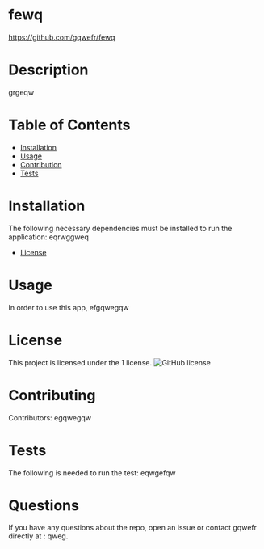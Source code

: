 

# fewq
https://github.com/gqwefr/fewq
# Description
grgeqw
# Table of Contents 
* [Installation](#install)
* [Usage](#usage)
* [Contribution](#contribution)
* [Tests](#testing)
# Installation
The following necessary dependencies must be installed to run the application: eqrwggweq
* [License](#license)
# Usage
In order to use this app, efgqwegqw
# License
This project is licensed under the 1 license. 
![GitHub license](https://img.shields.io/badge/license-MIT-blue.svg)
# Contributing
​Contributors: egqwegqw
# Tests
The following is needed to run the test: eqwgefqw
# Questions
If you have any questions about the repo, open an issue or contact gqwefr directly at : qweg.

